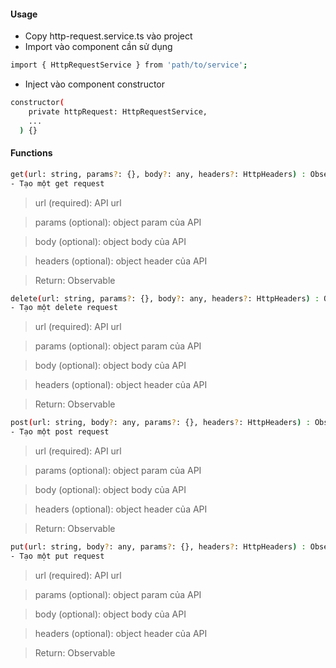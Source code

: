 #### Usage

- Copy http-request.service.ts vào project
- Import vào component cần sử dụng

```sh
import { HttpRequestService } from 'path/to/service';
```

- Inject vào component constructor

```sh
constructor(
    private httpRequest: HttpRequestService,
    ...
  ) {}
```

#### Functions

```sh
get(url: string, params?: {}, body?: any, headers?: HttpHeaders) : Observable<any>
- Tạo một get request
```

> url (required): API url

> params (optional): object param của API

> body (optional): object body của API

> headers (optional): object header của API

> Return: Observable<any>

```sh
delete(url: string, params?: {}, body?: any, headers?: HttpHeaders) : Observable<any>
- Tạo một delete request
```

> url (required): API url

> params (optional): object param của API

> body (optional): object body của API

> headers (optional): object header của API

> Return: Observable<any>

```sh
post(url: string, body?: any, params?: {}, headers?: HttpHeaders) : Observable<any>
- Tạo một post request
```

> url (required): API url

> params (optional): object param của API

> body (optional): object body của API

> headers (optional): object header của API

> Return: Observable<any>

```sh
put(url: string, body?: any, params?: {}, headers?: HttpHeaders) : Observable<any>
- Tạo một put request
```

> url (required): API url

> params (optional): object param của API

> body (optional): object body của API

> headers (optional): object header của API

> Return: Observable<any>
